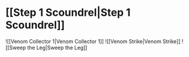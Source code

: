 # [[Step 1 Scoundrel|Step 1 Scoundrel]]
![[Venom Collector 1|Venom Collector 1]]
![[Venom Strike|Venom Strike]]
![[Sweep the Leg|Sweep the Leg]]